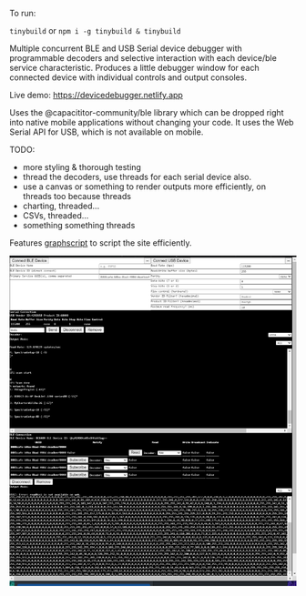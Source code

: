 To run:

`tinybuild` or `npm i -g tinybuild & tinybuild`

Multiple concurrent BLE and USB Serial device debugger with programmable decoders and selective interaction with each device/ble service characteristic. Produces a little debugger window for each connected device with individual controls and output consoles.

Live demo: https://devicedebugger.netlify.app

Uses the @capacititor-community/ble library which can be dropped right into native mobile applications without changing your code. It uses the Web Serial API for USB, which is not available on mobile.

TODO:
- more styling & thorough testing
- thread the decoders, use threads for each serial device also.
- use a canvas or something to render outputs more efficiently, on threads too because threads
- charting, threaded...
- CSVs, threaded...
- something something threads


Features [graphscript](https://github.com/brainsatplay/graphscript) to script the site efficiently.

![d](./debugger_.png)

